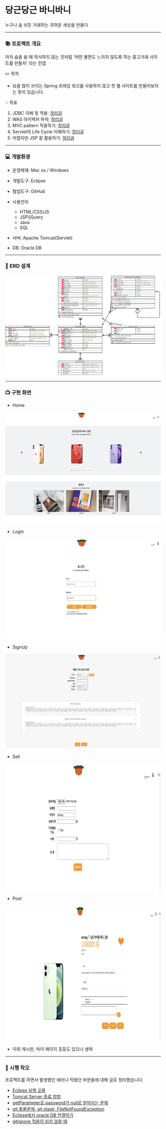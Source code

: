 # 당근당근 바니바니
누구나 숨 쉬듯 거래하는 귀여운 세상을 만들다

---
### 📚 프로젝트 개요

마치 숨을 쉴 때 의식하지 않는 것처럼 '어떤 불편도 느끼지 않도록 하는 중고거래 사이트를 만들자' 라는 컨셉

✏️ 목적

- 요즘 많이 쓰이는 Spring 프레임 워크를 사용하지 않고 첫 웹 사이트를 만들어보자는 뜻이 있습니다.

💡 목표

1. JDBC 이해 및 적용: [정리글](https://blog.naver.com/harrison1995/222388382270)
2. WAS 아키텍처 파악: [정리글](https://blog.naver.com/harrison1995/222390208208)
3. MVC pattern 적용하기: [정리글](https://blog.naver.com/harrison1995/222391331779)
4. Servlet의 Life Cycle 이해하기: [정리글](https://blog.naver.com/harrison1995/222393259701)
5. 어렵지만 JSP 잘 활용하기: [정리글](https://blog.naver.com/harrison1995/222398327870)

---
### 💻 개발환경

- 운영체제: Mac os / Windows

- 개발도구: Eclipse

- 협업도구: GitHub

- 사용언어
    - HTML/CSS/JS
    - JSP/jQuery
    - Java
    - SQL

- 서버: Apache Tomcat(Servlet)

- DB: Oracle DB

---
### 📖 ERD 설계
![erd](./img/erd.png)

---
### 📺 구현 화면
- Home

![home](./img/home.png)
- Login

![login](./img/login.png)
- SignUp

![signup](./img/signup.png)
- Sell

![createSell](./img/createSell.png)
- Post

![sellRead](./img/sellRead.png)

- 이외 게시판, 마이 페이지 등등도 있으나 생략

---
### 🧭 시행 착오
프로젝트를 하면서 발생했던 에러나 막혔던 부분들에 대해 글로 정리했습니다.
- [Eclipse 실행 오류](https://blog.naver.com/harrison1995/222324356928)
- [Tomcat Server 종료 방법](https://blog.naver.com/harrison1995/222326809429)
- [getParameter로 password가 null로 받아지는 문제](https://blog.naver.com/harrison1995/222341662518)
- [git 충돌문제, git stash, FileNotFoundException](https://blog.naver.com/harrison1995/222355525178)
- [Eclipse에서 oracle DB 연결하기](https://blog.naver.com/harrison1995/222357928438)
- [gitignore 적용이 되지 않을 때](https://blog.naver.com/harrison1995/222359465264)
